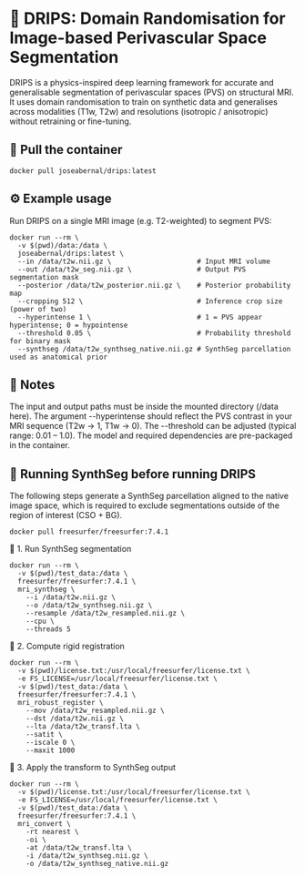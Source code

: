 # 🧠 DRIPS: Domain Randomisation for Image-based Perivascular Space Segmentation

DRIPS is a physics-inspired deep learning framework for accurate and generalisable segmentation of perivascular spaces (PVS) on structural MRI.
It uses domain randomisation to train on synthetic data and generalises across modalities (T1w, T2w) and resolutions (isotropic / anisotropic) without retraining or fine-tuning.

## 🧩 Pull the container
<pre><code>docker pull joseabernal/drips:latest</code></pre>

## ⚙️ Example usage
Run DRIPS on a single MRI image (e.g. T2-weighted) to segment PVS:
<pre><code>docker run --rm \
  -v $(pwd)/data:/data \
  joseabernal/drips:latest \
  --in /data/t2w.nii.gz \                     # Input MRI volume
  --out /data/t2w_seg.nii.gz \                # Output PVS segmentation mask
  --posterior /data/t2w_posterior.nii.gz \    # Posterior probability map
  --cropping 512 \                            # Inference crop size (power of two)
  --hyperintense 1 \                          # 1 = PVS appear hyperintense; 0 = hypointense
  --threshold 0.05 \                          # Probability threshold for binary mask
  --synthseg /data/t2w_synthseg_native.nii.gz # SynthSeg parcellation used as anatomical prior
</code></pre>

## 🧠 Notes
The input and output paths must be inside the mounted directory (/data here).
The argument --hyperintense should reflect the PVS contrast in your MRI sequence (T2w → 1, T1w → 0).
The --threshold can be adjusted (typical range: 0.01 – 1.0).
The model and required dependencies are pre-packaged in the container.

## 🧩 Running SynthSeg before running DRIPS
The following steps generate a SynthSeg parcellation aligned to the native image space, which is required to exclude segmentations outside of the region of interest (CSO + BG).
<pre><code>docker pull freesurfer/freesurfer:7.4.1</code></pre>

🔄 1. Run SynthSeg segmentation
<pre><code>docker run --rm \
  -v $(pwd)/test_data:/data \
  freesurfer/freesurfer:7.4.1 \
  mri_synthseg \
    --i /data/t2w.nii.gz \
    --o /data/t2w_synthseg.nii.gz \
    --resample /data/t2w_resampled.nii.gz \
    --cpu \
    --threads 5
</code></pre>
🔄 2. Compute rigid registration
<pre><code>docker run --rm \
  -v $(pwd)/license.txt:/usr/local/freesurfer/license.txt \
  -e FS_LICENSE=/usr/local/freesurfer/license.txt \
  -v $(pwd)/test_data:/data \
  freesurfer/freesurfer:7.4.1 \
  mri_robust_register \
    --mov /data/t2w_resampled.nii.gz \
    --dst /data/t2w.nii.gz \
    --lta /data/t2w_transf.lta \
    --satit \
    --iscale 0 \
    --maxit 1000
</code></pre>
🔄 3. Apply the transform to SynthSeg output
<pre><code>docker run --rm \
  -v $(pwd)/license.txt:/usr/local/freesurfer/license.txt \
  -e FS_LICENSE=/usr/local/freesurfer/license.txt \
  -v $(pwd)/test_data:/data \
  freesurfer/freesurfer:7.4.1 \
  mri_convert \
    -rt nearest \
    -oi \
    -at /data/t2w_transf.lta \
    -i /data/t2w_synthseg.nii.gz \
    -o /data/t2w_synthseg_native.nii.gz
    </code></pre>

